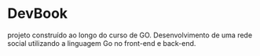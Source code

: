 # DevBook
projeto construído ao longo do curso de GO.
Desenvolvimento de uma rede social utilizando a linguagem Go no front-end e back-end.
